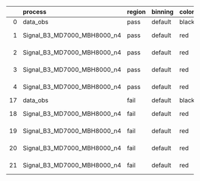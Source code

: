|    | process                     | region   | binning   | color   | process_type   |   scale | variation   | source_filename                                                      | source_histname    | alias                       | title     |   combine_idx |     lnN |   shapes | syst_type   | direction   | variation_alias   |
|---:|:----------------------------|:---------|:----------|:--------|:---------------|--------:|:------------|:---------------------------------------------------------------------|:-------------------|:----------------------------|:----------|--------------:|--------:|---------:|:------------|:------------|:------------------|
|  0 | data_obs                    | pass     | default   | black   | DATA           |       1 | nominal     | ./histograms_for_2DAlphabet_v18//BH_Data.root                        | hpass              | Data                        | Data      |           nan | nan     |      nan | nan         | nan         | nan               |
|  1 | Signal_B3_MD7000_MBH8000_n4 | pass     | default   | red     | SIGNAL         |       1 | lumi        | ./histograms_for_2DAlphabet_v18//BH_Signal_B3_MD7000_MBH8000_n4.root | hpass              | Signal_B3_MD7000_MBH8000_n4 | BH signal |           nan |   1.016 |      nan | lnN         | nan         | nan               |
|  2 | Signal_B3_MD7000_MBH8000_n4 | pass     | default   | red     | SIGNAL         |       1 | SVM         | ./histograms_for_2DAlphabet_v18//BH_Signal_B3_MD7000_MBH8000_n4.root | hpass_SVMsyst_up   | Signal_B3_MD7000_MBH8000_n4 | BH signal |           nan | nan     |        1 | shapes      | Up          | SVMsyst           |
|  3 | Signal_B3_MD7000_MBH8000_n4 | pass     | default   | red     | SIGNAL         |       1 | SVM         | ./histograms_for_2DAlphabet_v18//BH_Signal_B3_MD7000_MBH8000_n4.root | hpass_SVMsyst_down | Signal_B3_MD7000_MBH8000_n4 | BH signal |           nan | nan     |        1 | shapes      | Down        | SVMsyst           |
|  4 | Signal_B3_MD7000_MBH8000_n4 | pass     | default   | red     | SIGNAL         |       1 | nominal     | ./histograms_for_2DAlphabet_v18//BH_Signal_B3_MD7000_MBH8000_n4.root | hpass              | Signal_B3_MD7000_MBH8000_n4 | BH signal |           nan | nan     |      nan | nan         | nan         | nan               |
| 17 | data_obs                    | fail     | default   | black   | DATA           |       1 | nominal     | ./histograms_for_2DAlphabet_v18//BH_Data.root                        | hfail              | Data                        | Data      |           nan | nan     |      nan | nan         | nan         | nan               |
| 18 | Signal_B3_MD7000_MBH8000_n4 | fail     | default   | red     | SIGNAL         |       1 | lumi        | ./histograms_for_2DAlphabet_v18//BH_Signal_B3_MD7000_MBH8000_n4.root | hfail              | Signal_B3_MD7000_MBH8000_n4 | BH signal |           nan |   1.016 |      nan | lnN         | nan         | nan               |
| 19 | Signal_B3_MD7000_MBH8000_n4 | fail     | default   | red     | SIGNAL         |       1 | SVM         | ./histograms_for_2DAlphabet_v18//BH_Signal_B3_MD7000_MBH8000_n4.root | hfail_SVMsyst_up   | Signal_B3_MD7000_MBH8000_n4 | BH signal |           nan | nan     |        1 | shapes      | Up          | SVMsyst           |
| 20 | Signal_B3_MD7000_MBH8000_n4 | fail     | default   | red     | SIGNAL         |       1 | SVM         | ./histograms_for_2DAlphabet_v18//BH_Signal_B3_MD7000_MBH8000_n4.root | hfail_SVMsyst_down | Signal_B3_MD7000_MBH8000_n4 | BH signal |           nan | nan     |        1 | shapes      | Down        | SVMsyst           |
| 21 | Signal_B3_MD7000_MBH8000_n4 | fail     | default   | red     | SIGNAL         |       1 | nominal     | ./histograms_for_2DAlphabet_v18//BH_Signal_B3_MD7000_MBH8000_n4.root | hfail              | Signal_B3_MD7000_MBH8000_n4 | BH signal |           nan | nan     |      nan | nan         | nan         | nan               |